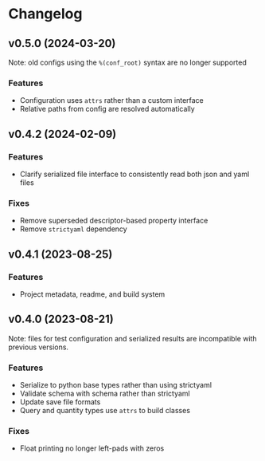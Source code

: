 # Changelog

## v0.5.0 (2024-03-20)

Note: old configs using the `%(conf_root)` syntax are no longer supported

### Features

- Configuration uses `attrs` rather than a custom interface
- Relative paths from config are resolved automatically


## v0.4.2 (2024-02-09)

### Features

- Clarify serialized file interface to consistently read both json and yaml files

### Fixes

- Remove superseded descriptor-based property interface
- Remove `strictyaml` dependency


## v0.4.1 (2023-08-25)

### Features

- Project metadata, readme, and build system

## v0.4.0 (2023-08-21)

Note: files for test configuration and serialized results are incompatible
with previous versions.

### Features

- Serialize to python base types rather than using strictyaml
- Validate schema with schema rather than strictyaml
- Update save file formats
- Query and quantity types use `attrs` to build classes

### Fixes

- Float printing no longer left-pads with zeros